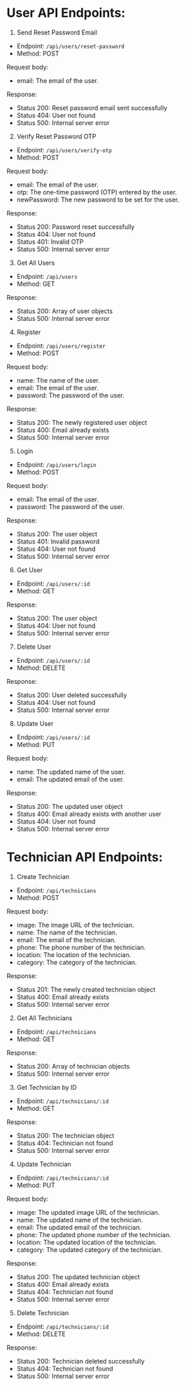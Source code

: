 # User API Endpoints:

1. Send Reset Password Email

- Endpoint: `/api/users/reset-password`
- Method: POST

Request body:
- email: The email of the user.

Response:
- Status 200: Reset password email sent successfully
- Status 404: User not found
- Status 500: Internal server error

2. Verify Reset Password OTP

- Endpoint: `/api/users/verify-otp`
- Method: POST

Request body:
- email: The email of the user.
- otp: The one-time password (OTP) entered by the user.
- newPassword: The new password to be set for the user.

Response:
- Status 200: Password reset successfully
- Status 404: User not found
- Status 401: Invalid OTP
- Status 500: Internal server error

3. Get All Users

- Endpoint: `/api/users`
- Method: GET

Response:
- Status 200: Array of user objects
- Status 500: Internal server error

4. Register

- Endpoint: `/api/users/register`
- Method: POST

Request body:
- name: The name of the user.
- email: The email of the user.
- password: The password of the user.

Response:
- Status 200: The newly registered user object
- Status 400: Email already exists
- Status 500: Internal server error

5. Login

- Endpoint: `/api/users/login`
- Method: POST

Request body:
- email: The email of the user.
- password: The password of the user.

Response:
- Status 200: The user object
- Status 401: Invalid password
- Status 404: User not found
- Status 500: Internal server error

6. Get User

- Endpoint: `/api/users/:id`
- Method: GET

Response:
- Status 200: The user object
- Status 404: User not found
- Status 500: Internal server error

7. Delete User

- Endpoint: `/api/users/:id`
- Method: DELETE

Response:
- Status 200: User deleted successfully
- Status 404: User not found
- Status 500: Internal server error

8. Update User

- Endpoint: `/api/users/:id`
- Method: PUT

Request body:
- name: The updated name of the user.
- email: The updated email of the user.

Response:
- Status 200: The updated user object
- Status 400: Email already exists with another user
- Status 404: User not found
- Status 500: Internal server error

# Technician API Endpoints:

1. Create Technician

- Endpoint: `/api/technicians`
- Method: POST

Request body:
- image: The image URL of the technician.
- name: The name of the technician.
- email: The email of the technician.
- phone: The phone number of the technician.
- location: The location of the technician.
- category: The category of the technician.

Response:
- Status 201: The newly created technician object
- Status 400: Email already exists
- Status 500: Internal server error

2. Get All Technicians

- Endpoint: `/api/technicians`
- Method: GET

Response:
- Status 200: Array of technician objects
- Status 500: Internal server error

3. Get Technician by ID

- Endpoint: `/api/technicians/:id`
- Method: GET

Response:
- Status 200: The technician object
- Status 404: Technician not found
- Status 500: Internal server error

4. Update Technician

- Endpoint: `/api/technicians/:id`
- Method: PUT

Request body:
- image: The updated image URL of the technician.
- name: The updated name of the technician.
- email: The updated email of the technician.
- phone: The updated phone number of the technician.
- location: The updated location of the technician.
- category: The updated category of the technician.

Response:
- Status 200: The updated technician object
- Status 400: Email already exists
- Status 404: Technician not found
- Status 500: Internal server error

5. Delete Technician

- Endpoint: `/api/technicians/:id`
- Method: DELETE

Response:
- Status 200: Technician deleted successfully
- Status 404: Technician not found
- Status 500: Internal server error
